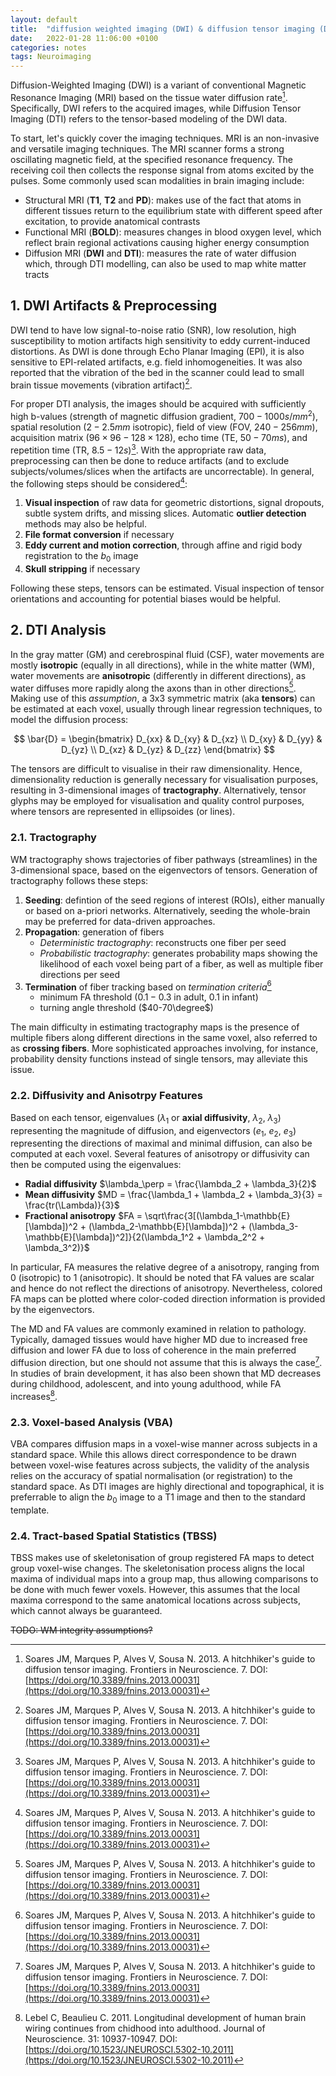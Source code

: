 ```yaml
---
layout: default
title:  "diffusion weighted imaging (DWI) & diffusion tensor imaging (DTI)"
date:   2022-01-28 11:06:00 +0100
categories: notes
tags: Neuroimaging
---
```


Diffusion-Weighted Imaging (DWI) is a variant of conventional Magnetic Resonance Imaging (MRI) based on the tissue water diffusion rate[^fn1]. Specifically, DWI refers to the acquired images, while Diffusion Tensor Imaging (DTI) refers to the tensor-based modeling of the DWI data.

To start, let's quickly cover the imaging techniques. MRI is an non-invasive and versatile imaging techniques. The MRI scanner forms a strong oscillating magnetic field, at the specified resonance frequency. The receiving coil then collects the response signal from atoms excited by the pulses. Some commonly used scan modalities in brain imaging include:

- Structural MRI (**T1**, **T2** and **PD**): makes use of the fact that atoms in different tissues return to the equilibrium state with different speed after excitation, to provide anatomical contrasts
- Functional MRI (**BOLD**): measures changes in blood oxygen level, which reflect brain regional activations causing higher energy consumption
- Diffusion MRI (**DWI** and **DTI**): measures the rate of water diffusion which, through DTI modelling, can also be used to map white matter tracts

## 1. DWI Artifacts & Preprocessing

DWI tend to have low signal-to-noise ratio (SNR), low resolution, high susceptibility to motion artifacts high sensitivity to eddy current-induced distortions. As DWI is done through Echo Planar Imaging (EPI), it is also sensitive to EPI-related artifacts, e.g. field inhomogeneities. It was also reported that the vibration of the bed in the scanner could lead to small brain tissue movements (vibration artifact)[^fn1].

For proper DTI analysis, the images should be acquired with sufficiently high b-values (strength of magnetic diffusion gradient, $700-1000 s/mm^2$), spatial resolution ($2-2.5 mm$ isotropic), field of view (FOV, $240-256mm$), acquisition matrix ($96\times96-128\times128)$, echo time (TE, $50-70ms$), and repetition time (TR, $8.5-12s$)[^fn1]. With the appropriate raw data, preprocessing can then be done to reduce artifacts (and to exclude subjects/volumes/slices when the artifacts are uncorrectable). In general, the following steps should be considered[^fn1]:

1. **Visual inspection** of raw data for geometric distortions, signal dropouts, subtle system drifts, and missing slices. Automatic **outlier detection** methods may also be helpful.
2. **File format conversion** if necessary
3. **Eddy current and motion correction**, through affine and rigid body registration to the $b_0$ image
4. **Skull stripping** if necessary

Following these steps, tensors can be estimated. Visual inspection of tensor orientations and accounting for potential biases would be helpful.

## 2. DTI Analysis

In the gray matter (GM) and cerebrospinal fluid (CSF), water movements are mostly **isotropic** (equally in all directions), while in the white matter (WM), water movements are **anisotropic** (differently in different directions), as water diffuses more rapidly along the axons than in other directions[^fn1]. Making use of this *assumption*, a 3x3 symmetric matrix (aka **tensors**) can be estimated at each voxel, usually through linear regression techniques, to model the diffusion process:

$$
\bar{D} = \begin{bmatrix} D_{xx} & D_{xy} & D_{xz} \\ D_{xy} & D_{yy}  & D_{yz} \\ D_{xz} & D_{yz}  & D_{zz} \end{bmatrix} 
$$

The tensors are difficult to visualise in their raw dimensionality. Hence, dimensionality reduction is generally necessary for visualisation purposes, resulting in 3-dimensional images of **tractography**. Alternatively, tensor glyphs may be employed for visualisation and quality control purposes, where tensors are represented in ellipsoides (or lines).

### 2.1. Tractography

WM tractography shows trajectories of fiber pathways (streamlines) in the 3-dimensional space, based on the eigenvectors of tensors. Generation of tractography follows these steps:

1. **Seeding**: defintion of the seed regions of interest (ROIs), either manually or based on a-priori networks. Alternatively, seeding the whole-brain may be preferred for data-driven approaches.
2. **Propagation**: generation of fibers
	- *Deterministic tractography*: reconstructs one fiber per seed
	- *Probabilistic tractography*: generates probability maps showing the likelihood of each voxel being part of a fiber, as well as multiple fiber directions per seed
3. **Termination** of fiber tracking based on *termination criteria*[^fn1]
	- minimum FA threshold ($0.1-0.3$ in adult, $0.1$ in infant)
	- turning angle threshold ($40-70\degree$)

The main difficulty in estimating tractography maps is the presence of multiple fibers along different directions in the same voxel, also referred to as **crossing fibers**. More sophisticated approaches involving, for instance, probability density functions instead of single tensors, may alleviate this issue.

### 2.2. Diffusivity and Anisotrpy Features

Based on each tensor, eigenvalues ($\lambda_1$ or **axial diffusivity**, $\lambda_2$, $\lambda_3$) representing the magnitude of diffusion, and eigenvectors ($e_1$, $e_2$, $e_3$) representing the directions of maximal and minimal diffusion, can also be computed at each voxel. Several features of anisotropy or diffusivity can then be computed using the eigenvalues:

- **Radial diffusivity** $\lambda_\perp = \frac{\lambda_2 + \lambda_3}{2}$
- **Mean diffusivity** $MD = \frac{\lambda_1 + \lambda_2 + \lambda_3}{3} = \frac{tr(\Lambda)}{3}$ 
- **Fractional anisotropy** $FA = \sqrt\frac{3[(\lambda_1-\mathbb{E}[\lambda])^2 + (\lambda_2-\mathbb{E}[\lambda])^2 + (\lambda_3-\mathbb{E}[\lambda])^2]}{2(\lambda_1^2 + \lambda_2^2 + \lambda_3^2)}$

In particular, FA measures the relative degree of a anisotropy, ranging from 0 (isotropic) to 1 (anisotropic). It should be noted that FA values are scalar and hence do not reflect the directions of anisotropy. Nevertheless, colored FA maps can be plotted where color-coded direction information is provided by the eigenvectors. 

The MD and FA values are commonly examined in relation to pathology. Typically, damaged tissues would have higher MD due to increased free diffusion and lower FA due to loss of coherence in the main preferred diffusion direction, but one should not assume that this is always the case[^fn1]. In studies of brain development, it has also been shown that MD decreases during childhood, adolescent, and into young adulthood, while FA increases[^fn2].

### 2.3. Voxel-based Analysis (VBA)

VBA compares diffusion maps in a voxel-wise manner across subjects in a standard space. While this allows direct correspondence to be drawn between voxel-wise features across subjects, the validity of the analysis relies on the accuracy of spatial normalisation (or registration) to the standard space. As DTI images are highly directional and topographical, it is preferrable to align the $b_0$ image to a T1 image and then to the standard template.

### 2.4. Tract-based Spatial Statistics (TBSS)

TBSS makes use of skeletonisation of group registered FA maps to detect group voxel-wise changes. The skeletonisation process aligns the local maxima of individual maps into a group map, thus allowing comparisons to be done with much fewer voxels. However, this assumes that the local maxima correspond to the same anatomical locations across subjects, which cannot always be guaranteed.

~~TODO: WM integrity assumptions?~~

[^fn1]: Soares JM, Marques P, Alves V, Sousa N. 2013. A hitchhiker's guide to diffusion tensor imaging. Frontiers in Neuroscience. 7. DOI: [https://doi.org/10.3389/fnins.2013.00031](https://doi.org/10.3389/fnins.2013.00031)
[^fn2]: Lebel C, Beaulieu C. 2011. Longitudinal development of human brain wiring continues from chidhood into adulthood. Journal of Neuroscience. 31: 10937-10947. DOI: [https://doi.org/10.1523/JNEUROSCI.5302-10.2011](https://doi.org/10.1523/JNEUROSCI.5302-10.2011)
